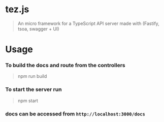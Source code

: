 # tez.js
>An micro framework for a TypeScript API server made with (Fastify, tsoa, swagger + UI)

# Usage
### To build the docs and route from the controllers
>npm run build
### To start the server run 
>npm start

### docs can be accessed from `http://localhost:3000/docs`
